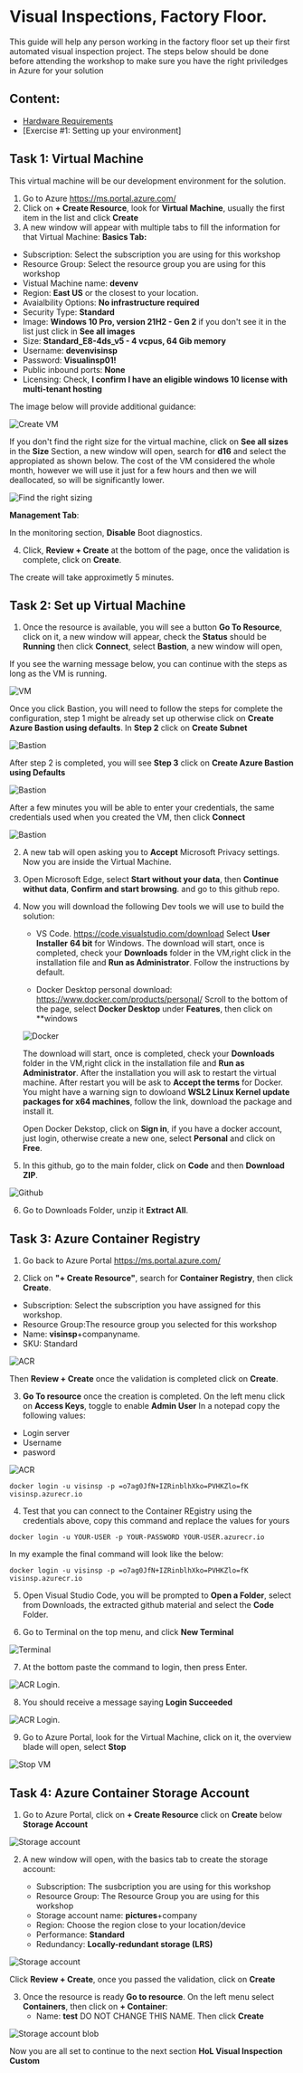 # Visual Inspections, Factory Floor.

This guide will help any person working in the factory floor set up their first automated visual inspection project. The steps below should be done before attending the workshop to make sure you have the right priviledges in Azure for your solution

## Content:
- [Hardware Requirements](#hardware-requirements)
- [Exercise #1: Setting up your environment]

## **Task 1:  Virtual Machine**
This virtual machine will be our development environment for the solution. 
1. Go to Azure https://ms.portal.azure.com/
2. Click on **+ Create Resource**, look for **Virtual Machine**, usually the first item in the list and click **Create**
3. A new window will appear with multiple tabs to fill the information for that Virtual Machine:
**Basics Tab:**
  - Subscription: Select the subscription you are using for this workshop
  - Resource Group: Select the resource group you are using for this workshop
  - Vistual Machine name: **devenv**
  - Region: **East US** or the closest to your location.
  - Avaialbility Options: **No infrastructure required**
  - Security Type: **Standard**
  - Image: **Windows 10 Pro, version 21H2 - Gen 2** if you don't see it in the list just click in **See all images**
  - Size: **Standard_E8-4ds_v5 - 4 vcpus, 64 Gib memory**
  - Username: **devenvisinsp**
  - Password: **Visualinsp01!**
  - Public inbound ports: **None**
  - Licensing: Check, **I confirm I have an eligible windows 10 license with multi-tenant hosting**

The image below will provide additional guidance:

![Create VM](./images/create-vm.png 'Create VM')

If you don't find the right size for the virtual machine, click on **See all sizes** in the **Size** Section, a new window will open, search for **d16** and select the appropiated as shown below. The cost of the VM considered the whole month, however we will use it just for a few hours and then we will deallocated, so will be significantly lower.

![Find the right sizing](./images/vm-size.png 'Find the right sizing VM')

**Management Tab**:

In the monitoring section, **Disable** Boot diagnostics.

4. Click, **Review + Create** at the bottom of the page, once the validation is complete, click on **Create**.

The create will take approximetly 5 minutes. 

## **Task 2: Set up Virtual Machine**

1. Once the resource is available, you will see a button **Go To Resource**, click on it, a new window will appear, check the **Status** should be **Running** then click **Connect**, select **Bastion**, a new window will open,

If you see the warning message below, you can continue with the steps as long as the VM is running.

![VM](./images/vm-connect.png 'VM')

Once you click Bastion, you will need to follow the steps for complete the configuration, step 1 might be already set up otherwise click on **Create Azure Bastion using defaults**. In **Step 2** click on **Create Subnet**

![Bastion](./images/bastion-step2.png 'Bastion Step 2')

After step 2 is completed, you will see **Step 3** click on **Create Azure Bastion using Defaults**

![Bastion](./images/bastion-step3.png 'Bastion Step 3')

After a few minutes you will be able to enter your credentials, the same credentials used when you created the VM, then click **Connect**

![Bastion](./images/bastion-connect.png 'Bastion Connect')

2. A new tab will open asking you to **Accept** Microsoft Privacy settings. Now you are inside the Virtual Machine.

3. Open Microsoft Edge, select **Start without your data**, then **Continue withut data**, **Confirm and start browsing**. and go to this github repo.

4. Now you will download the following Dev tools we will use to build the solution:

    - VS Code. 
  https://code.visualstudio.com/download
  Select **User Installer** **64 bit** for Windows. The download will start, once is completed, check your **Downloads** folder in the VM,right click in the installation file and **Run as Administrator**. Follow the instructions by default.
    
    - Docker Desktop personal download: https://www.docker.com/products/personal/
    Scroll to the bottom of the page, select **Docker Desktop** under **Features**, then click on **windows

    ![Docker](./images/docker-windows.png 'Docker')

    The download will start, once is completed, check your **Downloads** folder in the VM,right click in the installation file and **Run as Administrator**. After the installation you will ask to restart the virtual machine. After restart you will be ask to **Accept the terms** for Docker. You might have a warning sign to dowloand **WSL2 Linux Kernel update packages for x64 machines**, follow the link, download the package and install it.

    Open Docker Dekstop, click on **Sign in**, if you have a docker account, just login, otherwise create a new one, select **Personal** and click on **Free**.
  

 5. In this github, go to the main folder, click on **Code** and then **Download ZIP**.

![Github](./images/github-download.png 'Github')

6. Go to Downloads Folder, unzip it **Extract All**. 


## **Task 3: Azure Container Registry**

1. Go back to Azure Portal https://ms.portal.azure.com/

2. Click on **"+ Create Resource"**, search for **Container Registry**, then click **Create**.

- Subscription: Select the subscription you have assigned for this workshop.
- Resource Group:The resource group you selected for this workshop
- Name: **visinsp**+companyname.
- SKU: Standard

![ACR](./images/container-registry.png 'ACR')

Then **Review + Create** once the validation is completed click on **Create**.

3. **Go To resource** once the creation is completed. On the left menu click on **Access Keys**, toggle to enable **Admin User**
In a notepad copy the following values:
  - Login server
  - Username
  - pasword

  ![ACR](./images/repo-info.png 'ACR')

```linux
docker login -u visinsp -p =o7ag0JfN+IZRinblhXko=PVHKZlo=fK visinsp.azurecr.io
```

4. Test that you can connect to the Container REgistry using the credentials above, copy this command and replace the values for yours 

```linux
docker login -u YOUR-USER -p YOUR-PASSWORD YOUR-USER.azurecr.io
```

In my example the final command will look like the below:

```linux
docker login -u visinsp -p =o7ag0JfN+IZRinblhXko=PVHKZlo=fK visinsp.azurecr.io
```

5. Open Visual Studio Code, you will be prompted to **Open a Folder**, select from Downloads, the extracted github material and select the **Code** Folder.

6. Go to Terminal on the top menu, and click **New Terminal**

  ![Terminal](./images/terminal.png 'Terminal')

7. At the bottom paste the command to login, then press Enter.

 ![ACR Login.](./images/acr-login.png 'ACR Login')


8. You should receive a message saying **Login Succeeded**

 ![ACR Login.](./images/login-succeded.png 'ACR Login')


9. Go to Azure Portal, look for the Virtual Machine, click on it, the overview blade will open, select **Stop**

 ![Stop VM](./images/stop-vm.png 'Stop VM')

 ## **Task 4: Azure Container Storage Account**

 1. Go to Azure Portal, click on **+ Create Resource** click on **Create** below **Storage Account**

 ![Storage account](./images/sa-create.png 'Storage Account')
 

 2. A new window will open, with the basics tab to create the storage account:

    - Subscription: The susbcription you are using for this workshop
    - Resource Group: The Resource Group you are using for this workshop
    - Storage account name: **pictures**+company
    - Region: Choose the region close to your location/device
    - Performance: **Standard**
    - Redundancy: **Locally-redundant storage (LRS)**


  ![Storage account](./images/sa-basics-tab.png 'Storage Account')
 
 Click **Review + Create**, once you passed the validation, click on **Create**

 3. Once the resource is ready **Go to resource**. On the left menu select **Containers**, then click on **+ Container**:
      - Name: **test** DO NOT CHANGE THIS NAME.
  Then click **Create**


  ![Storage account blob](./images/sa-create-container.png 'Storage Account blob')

 
 
 
 Now you are all set to continue to the next section **HoL Visual Inspection Custom**






 







